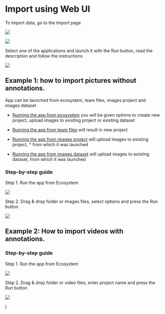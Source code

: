 # Import using Web UI


To import data, go to the Import page

![](ecosystem.png)

![](import-apps.png)

Select one of the applications and launch it with the Run button, read the description and follow the instructions

![](run-app.png)

## **Example 1: how to import pictures without annotations.**

App can be launched from ecosystem, team files, images project and images dataset

* [Running the app from ecosystem](https://app.supervisely.com/ecosystem/apps/import-images?id=147#run-from-ecosystem) you will be given options to create new project, upload images to existing project or existing dataset

* [Running the app from team files](https://app.supervisely.com/ecosystem/apps/import-images?id=147#run-from-team-files) will result in new project

* [Running the app from images project](https://app.supervisely.com/ecosystem/apps/import-images?id=147#run-from-images-project) will upload images to existing project, * from which it was launched
* [Running the app from images dataset](https://app.supervisely.com/ecosystem/apps/import-images?id=147#run-from-images-dataset) will upload images to existing dataset, from which it was launched

### Step-by-step guide
Step 1. Run the app from Ecosystem

![](run-app2.png)

Step 2. Drag & drop folder or images files, select options and press the Run button

![](use-app.png)


## **Example 2: How to import videos with annotations.**

### Step-by-step guide
Step 1. Run the app from Ecosystem

![](import-video.png)

Step 2. Drag & drop folder or video files, enter project name and press the Run button


![](import-video2.png)











)



